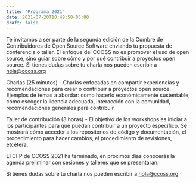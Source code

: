 ```yaml
---
title: "Programa 2021"
date: 2021-07-20T10:49:50-05:00
draft: false
---
```


Te invitamos a ser parte de la segunda edición de la Cumbre de Contribuidores de Open Source Software enviando tu propuesta de conferencia o taller.
El enfoque del CCOSS no es promover el uso de open source, sino guiar sobre cómo y por qué contribuir a proyectos open source. Si tienes dudas sobre tu charla nos pueden escribir a hola@ccoss.org

Charlas (25 minutos) - Charlas enfocadas en compartir experiencias y recomendaciones para crear o contribuir a proyectos open source. Ejemplos de temas a abordar: como hacerlo económicamente sustentable, cómo escoger la licencia adecuada, interacción con la comunidad, recomendaciones generales para contribuir.

Taller de contribución (3 horas) - El objetivo de los workshops es iniciar a los participantes para que puedan contribuir a un proyecto específico. Se mostrará cómo acceder a los repositorios de código y documentación, el procedimiento para hacer cambios, el procedimiento de revisiones, etcétera.

El CFP de CCOSS 2021 ha terminado, en próximos días conocerás la agenda preliminar con sesiones y talleres que se presentaran.

Si tienes dudas sobre tu charla nos pueden escribir a hola@ccoss.org

<br>


 